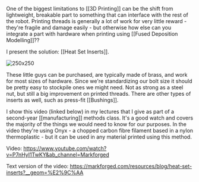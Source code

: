One of the biggest limitations to [[3D Printing]] can be the shift from lightweight, breakable part to something that can interface with the rest of the robot. Printing threads is generally a lot of work for very little reward - they're fragile and damage easily - but otherwise how else can you integrate a part with hardware when printing using [[Fused Deposition Modelling]]??

I present the solution: [[Heat Set Inserts]].

![250x250](https://i.imgur.com/Up1hOgF.jpg)

These little guys can be purchased, are typically made of brass, and work for most sizes of hardware. Since we're standardizing our bolt size it should be pretty easy to stockpile ones we might need. Not as strong as a steel nut, but still a big improvement on printed threads. There are other types of inserts as well, such as press-fit [[Bushings]].

I show this video (linked below) in my lectures that I give as part of a second-year [[manufacturing]] methods class. It's a good watch and covers the majority of the things we would need to know for our purposes. In the video they're using Onyx - a chopped carbon fibre filament based in a nylon thermoplastic - but it can be used in any material printed using this method.

Video: https://www.youtube.com/watch?v=P7nHyI1TwKY&ab_channel=Markforged

Text version of the video: https://markforged.com/resources/blog/heat-set-inserts?__geom=%E2%9C%AA
